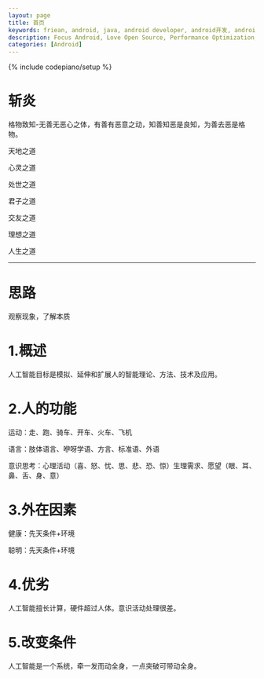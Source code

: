 ```yaml
---
layout: page
title: 首页
keywords: friean, android, java, android developer, android开发, android技术分享, performance
description: Focus Android, Love Open Source, Performance Optimization, Coding now
categories: [Android]
---
```

{% include codepiano/setup %}
<!--<img src="/image/bg_home.jpg" width="100%" height="300"/> -->  

<!--# 历久弥新才是经典-->
<!---->
<!--<br/>  -->
<!--<embed src="http://music.163.com/style/swf/widget.swf?sid=2102361&type=2&auto=1&width=320&height=66" width="340" height="86"  allowNetworking="all"/> -->
<!--<br/>-->
<!---->
<!-- <a href="/posts">人类群星闪耀史</a>-->

# 斩炎

 格物致知-无善无恶心之体，有善有恶意之动，知善知恶是良知，为善去恶是格物。

 天地之道  

 心灵之道  

 处世之道  

 君子之道  

 交友之道  

 理想之道  

 人生之道
 
--------------------------   
# 思路

观察现象，了解本质

# 1.概述

人工智能目标是模拟、延伸和扩展人的智能理论、方法、技术及应用。

# 2.人的功能

运动：走、跑、骑车、开车、火车、飞机

语言：肢体语言、咿呀学语、方言、标准语、外语

意识思考：心理活动（喜、怒、忧、思、悲、恐、惊）生理需求、愿望（眼、耳、鼻、舌、身、意）

# 3.外在因素

健康：先天条件+环境

聪明：先天条件+环境

# 4.优劣

人工智能擅长计算，硬件超过人体。意识活动处理很差。

# 5.改变条件

人工智能是一个系统，牵一发而动全身，一点突破可带动全身。

<!-- <a href="/posts">逸事录</a>

 <a href="/posts">博客</a>-->

<!--<a href="/apk/stetho_sample.apk">下载</a>-->



<br />

<div id="comment-hook">
<!-- 多说评论框 start -->
	<div class="ds-thread" data-thread-key="88888" data-title="{{ page.title }}" data-url="http://friean.cn{{ page.url }}"></div>
<!-- 多说评论框 end -->
<!-- 多说公共JS代码 start (一个网页只需插入一次) -->
<script type="text/javascript">
var duoshuoQuery = {short_name:"frieancn"};
	(function() {
		var ds = document.createElement('script');
		ds.type = 'text/javascript';ds.async = true;
		ds.src = (document.location.protocol == 'https:' ? 'https:' : 'http:') + '//static.duoshuo.com/embed.js';
		ds.charset = 'UTF-8';
		(document.getElementsByTagName('head')[0] 
		 || document.getElementsByTagName('body')[0]).appendChild(ds);
	})();
</script>
<!-- 多说公共JS代码 end -->
</div>
